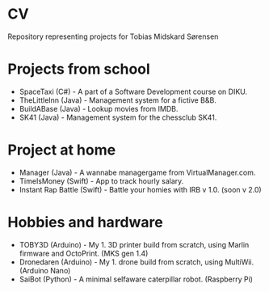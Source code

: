 # CV
Repository representing projects for Tobias Midskard Sørensen

# Projects from school
- SpaceTaxi (C#) -  A part of a Software Development course on DIKU.
- TheLittleInn (Java) - Management system for a fictive B&B.
- BuildABase (Java) - Lookup movies from IMDB.
- SK41 (Java) - Management system for the chessclub SK41.

# Project at home
- Manager (Java) - A wannabe managergame from VirtualManager.com.
- TimeIsMoney (Swift) - App to track hourly salary.
- Instant Rap Battle (Swift) - Battle your homies with IRB v 1.0. (soon v 2.0)

# Hobbies and hardware
- TOBY3D (Arduino) - My 1. 3D printer build from scratch, using Marlin firmware and OctoPrint. (MKS gen 1.4)
- Dronedaren (Arduino) - My 1. drone build from scratch, using MultiWii. (Arduino Nano)
- SaiBot (Python) - A minimal selfaware caterpillar robot. (Raspberry Pi)
